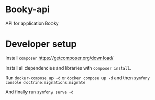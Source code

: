 # Booky-api
API for application Booky

# Developer setup

Install `composer` https://getcomposer.org/download/

Install all dependencies and libraries with `composer install`.

Run `docker-compose up -d` or `docker compose up -d` and then `symfony console doctrine:migrations:migrate`

And finally run `symfony serve -d`
